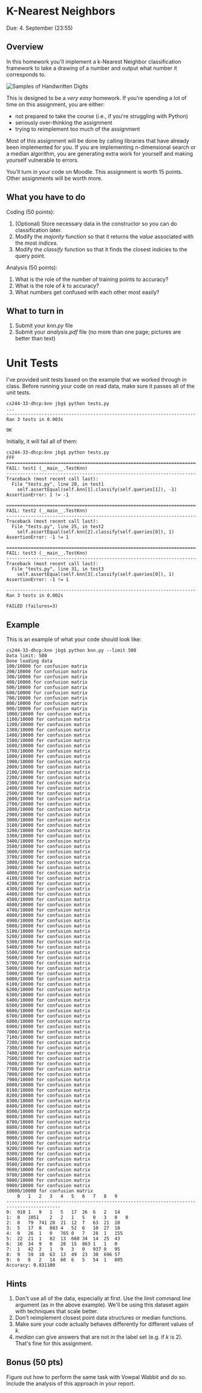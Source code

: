 K-Nearest Neighbors
=

Due: 4. September (23:55)

Overview
--------

In this homework you'll implement a k-Nearest Neighbor classification
framework to take a drawing of a number and output what number it
corresponds to.

![Samples of Handwritten Digits](mnist.png "MNIST Digits")

This is designed to be a *very easy* homework.  If you're spending a
lot of time on this assignment, you are either:

* not prepared to take the course (i.e., if you're struggling with Python)
* seriously over-thinking the assignment
* trying to reimplement too much of the assignment

Most of this assignment will be done by calling libraries that have
already been implemented for you.  If you are implementing
n-dimensional search or a median algorithm, you are generating extra
work for yourself and making yourself vulnerable to errors.

You'll turn in your code on Moodle.  This assignment is worth 15
points.  Other assignments will be worth more.

What you have to do
----

Coding (50 points):

1.  (Optional) Store necessary data in the constructor so you can do classification later.
1.  Modify the _majority_ function so that it returns the *value* associated with the most *indices*.
1.  Modify the _classify_ function so that it finds the closest indicies to the query point.

Analysis (50 points):

1.  What is the role of the number of training points to accuracy?
1.  What is the role of _k_ to accuracy?
1.  What numbers get confused with each other most easily?

What to turn in
-

1.  Submit your _knn.py_ file
1.  Submit your _analysis.pdf_ file (no more than one page; pictures
    are better than text)

Unit Tests
=

I've provided unit tests based on the example that we worked through
in class.  Before running your code on read data, make sure it passes
all of the unit tests.

```
cs244-33-dhcp:knn jbg$ python tests.py
...
----------------------------------------------------------------------
Ran 3 tests in 0.003s

OK
```

Initially, it will fail all of them:
```
cs244-33-dhcp:knn jbg$ python tests.py
FFF
======================================================================
FAIL: test1 (__main__.TestKnn)
----------------------------------------------------------------------
Traceback (most recent call last):
  File "tests.py", line 20, in test1
    self.assertEqual(self.knn[1].classify(self.queries[1]), -1)
AssertionError: 1 != -1

======================================================================
FAIL: test2 (__main__.TestKnn)
----------------------------------------------------------------------
Traceback (most recent call last):
  File "tests.py", line 25, in test2
    self.assertEqual(self.knn[2].classify(self.queries[0]), 1)
AssertionError: -1 != 1

======================================================================
FAIL: test3 (__main__.TestKnn)
----------------------------------------------------------------------
Traceback (most recent call last):
  File "tests.py", line 31, in test3
    self.assertEqual(self.knn[3].classify(self.queries[0]), 1)
AssertionError: -1 != 1

----------------------------------------------------------------------
Ran 3 tests in 0.002s

FAILED (failures=3)
```

Example
-

This is an example of what your code should look like:
```
cs244-33-dhcp:knn jbg$ python knn.py --limit 500
Data limit: 500
Done loading data
100/10000 for confusion matrix
200/10000 for confusion matrix
300/10000 for confusion matrix
400/10000 for confusion matrix
500/10000 for confusion matrix
600/10000 for confusion matrix
700/10000 for confusion matrix
800/10000 for confusion matrix
900/10000 for confusion matrix
1000/10000 for confusion matrix
1100/10000 for confusion matrix
1200/10000 for confusion matrix
1300/10000 for confusion matrix
1400/10000 for confusion matrix
1500/10000 for confusion matrix
1600/10000 for confusion matrix
1700/10000 for confusion matrix
1800/10000 for confusion matrix
1900/10000 for confusion matrix
2000/10000 for confusion matrix
2100/10000 for confusion matrix
2200/10000 for confusion matrix
2300/10000 for confusion matrix
2400/10000 for confusion matrix
2500/10000 for confusion matrix
2600/10000 for confusion matrix
2700/10000 for confusion matrix
2800/10000 for confusion matrix
2900/10000 for confusion matrix
3000/10000 for confusion matrix
3100/10000 for confusion matrix
3200/10000 for confusion matrix
3300/10000 for confusion matrix
3400/10000 for confusion matrix
3500/10000 for confusion matrix
3600/10000 for confusion matrix
3700/10000 for confusion matrix
3800/10000 for confusion matrix
3900/10000 for confusion matrix
4000/10000 for confusion matrix
4100/10000 for confusion matrix
4200/10000 for confusion matrix
4300/10000 for confusion matrix
4400/10000 for confusion matrix
4500/10000 for confusion matrix
4600/10000 for confusion matrix
4700/10000 for confusion matrix
4800/10000 for confusion matrix
4900/10000 for confusion matrix
5000/10000 for confusion matrix
5100/10000 for confusion matrix
5200/10000 for confusion matrix
5300/10000 for confusion matrix
5400/10000 for confusion matrix
5500/10000 for confusion matrix
5600/10000 for confusion matrix
5700/10000 for confusion matrix
5800/10000 for confusion matrix
5900/10000 for confusion matrix
6000/10000 for confusion matrix
6100/10000 for confusion matrix
6200/10000 for confusion matrix
6300/10000 for confusion matrix
6400/10000 for confusion matrix
6500/10000 for confusion matrix
6600/10000 for confusion matrix
6700/10000 for confusion matrix
6800/10000 for confusion matrix
6900/10000 for confusion matrix
7000/10000 for confusion matrix
7100/10000 for confusion matrix
7200/10000 for confusion matrix
7300/10000 for confusion matrix
7400/10000 for confusion matrix
7500/10000 for confusion matrix
7600/10000 for confusion matrix
7700/10000 for confusion matrix
7800/10000 for confusion matrix
7900/10000 for confusion matrix
8000/10000 for confusion matrix
8100/10000 for confusion matrix
8200/10000 for confusion matrix
8300/10000 for confusion matrix
8400/10000 for confusion matrix
8500/10000 for confusion matrix
8600/10000 for confusion matrix
8700/10000 for confusion matrix
8800/10000 for confusion matrix
8900/10000 for confusion matrix
9000/10000 for confusion matrix
9100/10000 for confusion matrix
9200/10000 for confusion matrix
9300/10000 for confusion matrix
9400/10000 for confusion matrix
9500/10000 for confusion matrix
9600/10000 for confusion matrix
9700/10000 for confusion matrix
9800/10000 for confusion matrix
9900/10000 for confusion matrix
10000/10000 for confusion matrix
	0	1	2	3	4	5	6	7	8	9
------------------------------------------------------------------------------------------
0:	910	1	9	1	5	17	26	6	2	14
1:	0	1051	2	2	1	5	0	3	0	0
2:	8	79	741	28	21	12	7	63	21	10
3:	5	17	8	883	4	52	6	10	27	18
4:	0	26	1	0	765	0	7	28	1	155
5:	22	21	1	82	13	660	34	14	25	43
6:	16	34	9	0	28	15	863	1	1	0
7:	1	42	2	1	9	3	0	937	0	95
8:	9	59	10	63	13	49	23	30	696	57
9:	6	8	2	14	60	6	5	54	1	805
Accuracy: 0.831100
```

Hints
-

1.  Don't use all of the data, especially at first.  Use the _limit_
    command line argument (as in the above example).  We'll be using
    this dataset again with techniques that scale better.
1.  Don't reimplement closest point data structures or median
    functions.
1.  Make sure your code actually behaves differently for different
    values of _k_.
1.  _median_ can give answers that are not in the label set (e.g. if _k_ is 2).  That's fine for this assignment.

Bonus (50 pts)
--
Figure out how to perform the same task with Vowpal Wabbit and do so.  Include the analysis of this approach in your report.
